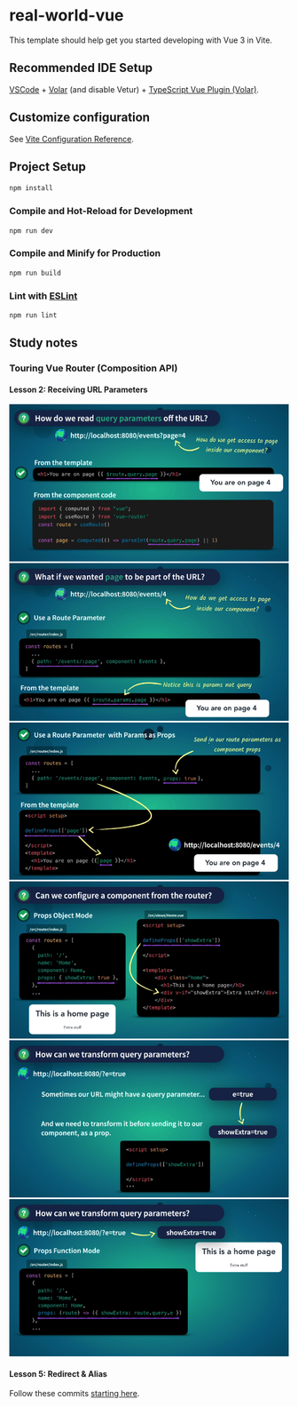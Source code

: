 # real-world-vue

This template should help get you started developing with Vue 3 in Vite.

## Recommended IDE Setup

[VSCode](https://code.visualstudio.com/) + [Volar](https://marketplace.visualstudio.com/items?itemName=Vue.volar) (and disable Vetur) + [TypeScript Vue Plugin (Volar)](https://marketplace.visualstudio.com/items?itemName=Vue.vscode-typescript-vue-plugin).

## Customize configuration

See [Vite Configuration Reference](https://vitejs.dev/config/).

## Project Setup

```sh
npm install
```

### Compile and Hot-Reload for Development

```sh
npm run dev
```

### Compile and Minify for Production

```sh
npm run build
```

### Lint with [ESLint](https://eslint.org/)

```sh
npm run lint
```
## Study notes

### Touring Vue Router (Composition API)

#### Lesson 2: Receiving URL Parameters
![](https://github.com/nnnnadia/Fake-Ass-Vue-3/blob/main/images/receiving-url-params-1.png?raw=true)
![](https://github.com/nnnnadia/Fake-Ass-Vue-3/blob/main/images/receiving-url-params-2.png?raw=true)
![](https://github.com/nnnnadia/Fake-Ass-Vue-3/blob/main/images/receiving-url-params-3.png?raw=true)
![](https://github.com/nnnnadia/Fake-Ass-Vue-3/blob/main/images/receiving-url-params-7.png?raw=true)
![](https://github.com/nnnnadia/Fake-Ass-Vue-3/blob/main/images/receiving-url-params-5.png?raw=true)
![](https://github.com/nnnnadia/Fake-Ass-Vue-3/blob/main/images/receiving-url-params-6.png?raw=true)

#### Lesson 5: Redirect & Alias

Follow these commits [starting here]([nnnnadia/Touring-Vue-Router-Composition-API](https://github.com/nnnnadia/Fake-Ass-Vue-3/pull/4/commits/bf5fef5bdcb5bbfbf3689376526f09550494333c)).
